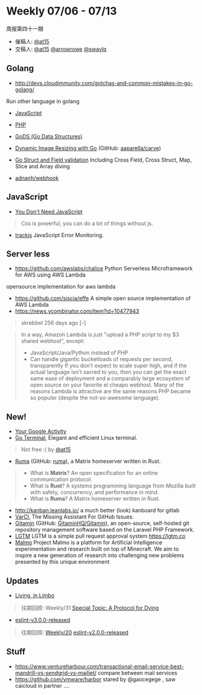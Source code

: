 # Weekly 07/06 - 07/13

周报第四十一期

- 催稿人:
  [@at15][at15]
- 交稿人:
  [@at15][at15]
  [@arrowrowe][mie]
  [@swaylq][swaylq]

[at15]: https://github.com/at15
[mie]: https://github.com/arrowrowe
[dou]: https://github.com/ComMouse
[gaocegege]: https://github.com/gaocegege
[swaylq]: https://github.com/swaylq

## Golang

- http://devs.cloudimmunity.com/gotchas-and-common-mistakes-in-go-golang/

Run other language in golang

- [JavaScript](https://github.com/robertkrimen/otto)
- [PHP](https://github.com/deuill/go-php)

- [GoDS (Go Data Structures)](https://github.com/emirpasic/gods)
- [Dynamic Image Resizing with Go](http://parellagram.com/posts/carving) (GitHub: [aaparella/carve](https://github.com/aaparella/carve))
- [Go Struct and Field validation](https://github.com/go-playground/validator) Including Cross Field, Cross Struct, Map, Slice and Array diving
- [adnanh/webhook](https://github.com/adnanh/webhook)

## JavaScript

- [You Don't Need JavaScript](https://github.com/NamPNQ/You-Dont-Need-Javascript)
> Css is powerful, you can do a lot of things without js.

- [trackjs](https://davidwalsh.name/trackjs) JavaScript Error Monitoring. 

## Server less

- https://github.com/awslabs/chalice Python Serverless Microframework for AWS using AWS Lambda

opensource implementation for aws lambda

- https://github.com/siscia/effe A simple open source implementation of AWS Lambda
- https://news.ycombinator.com/item?id=10477943

> skrebbel 256 days ago [-]

> In a way, Amazon Lambda is just "upload a PHP script to my $3 shared webhost", except:
>   - JavaScript/Java/Python instead of PHP
>   - Can handle gigantic bucketloads of requests per second, transparently
If you don't expect to scale super high, and if the actual language isn't sacred to you, then you can get the exact same ease of deployment and a comparably large ecosystem of open source on your favorite el cheapo webhost.
Many of the reasons Lambda is attractive are the same reasons PHP became so popular (despite the not-so-awesome language).

## New!

- [Your Google Activity](https://myactivity.google.com/myactivity)
- [Go Terminal](http://rungoterminal.com/), Elegant and efficient Linux terminal.  
> Not free :( by [@at15][at15]
- [Ruma](https://www.ruma.io/) (GitHub: [ruma](https://github.com/ruma)), a Matrix homeserver written in Rust.

> - What is __Matrix__? An open specification for an online communication protocol.
> - What is __Rust__? A systems programming language from Mozilla built with safety, concurrency, and performance in mind.
> - What is __Ruma__? A Matrix homeserver written in Rust.

- http://kanban.leanlabs.io/ a much better (look) kanboard for gitlab 
- [VarCI](https://var.ci/), The Missing Assistant For GitHub Issues.
- [Gitamin](http://gitamin.com) (GitHub: [GitaminHQ/Gitamin](https://github.com/GitaminHQ/Gitamin)), an open-source, self-hosted git repository management software based on the Laravel PHP Framework.
- [LGTM](https://github.com/lgtmco/lgtm) LGTM is a simple pull request approval system https://lgtm.co
- [Malmo](https://github.com/Microsoft/malmo)  Project Malmo is a platform for Artificial Intelligence experimentation and research built on top of Minecraft. We aim to inspire a new generation of research into challenging new problems presented by this unique environment

## Updates

- [Living, in Limbo](http://hintjens.com/blog:121)
> 往期回顾: Weekly/31 [Special Topic: A Protocol for Dying](https://github.com/dyweb/web-stuff/blob/master/weekly/2016/0504.md#special-topic-a-protocol-for-dying)
- [eslint-v3.0.0-released](http://eslint.org/blog/2016/07/eslint-v3.0.0-released)
> 往期回顾: [Weekly/20](https://github.com/dyweb/web-stuff/blob/33e4a8cb61705210d4a127678a323725ca24f0cd/weekly/2016/0217.md)
> [eslint-v2.0.0-released](http://eslint.org/blog/2016/02/eslint-v2.0.0-released)

## Stuff

- https://www.ventureharbour.com/transactional-email-service-best-mandrill-vs-sendgrid-vs-mailjet/ compare between mail services
- https://github.com/vmware/harbor stared by @gaocegege , saw caicloud in partner ....
